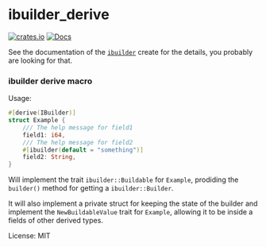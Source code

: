 # ibuilder_derive

[![crates.io](https://img.shields.io/crates/v/ibuilder_derive.svg)](https://crates.io/crates/ibuilder_derive)
[![Docs](https://docs.rs/ibuilder_derive/badge.svg)](https://docs.rs/ibuilder_derive)

See the documentation of the [`ibuilder`](https://crates.io/crates/ibuilder) create for the details,
you probably are looking for that.

### ibuilder derive macro

Usage:
```rust
#[derive(IBuilder)]
struct Example {
    /// The help message for field1
    field1: i64,
    /// The help message for field2
    #[ibuilder(default = "something")]
    field2: String,
}
```

Will implement the trait `ibuilder::Buildable` for `Example`, prodiding the `builder()` method
for getting a `ibuilder::Builder`.

It will also implement a private struct for keeping the state of the builder and implement the
`NewBuildableValue` trait for `Example`, allowing it to be inside a fields of other derived
types.

License: MIT
